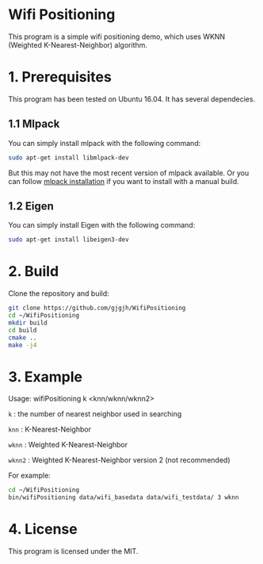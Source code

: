 # Wifi Positioning

This program is a simple wifi positioning demo, which uses WKNN (Weighted K-Nearest-Neighbor) algorithm.

# 1. Prerequisites
This program has been tested on Ubuntu 16.04. It has several dependecies.

## 1.1 Mlpack

You can simply install mlpack with the following command:
```bash
sudo apt-get install libmlpack-dev
```

But this may not have the most recent version of mlpack available. Or you can follow [mlpack installation](http://www.mlpack.org/docs/mlpack-3.0.4/doxygen/build.html) if you want to install with a manual build.

## 1.2 Eigen
You can simply install Eigen with the following command:
```bash
sudo apt-get install libeigen3-dev
```

# 2. Build
Clone the repository and build:
```bash
git clone https://github.com/gjgjh/WifiPositioning
cd ~/WifiPositioning
mkdir build
cd build
cmake ..
make -j4
```

# 3. Example

Usage:
wifiPositioning <pathtodataset> <pathtotestdata> k <knn/wknn/wknn2>

`k` : the number of nearest neighbor used in searching

`knn` : K-Nearest-Neighbor

`wknn` : Weighted K-Nearest-Neighbor

`wknn2` : Weighted K-Nearest-Neighbor version 2 (not recommended)

For example:
```bash
cd ~/WifiPositioning
bin/wifiPositioning data/wifi_basedata data/wifi_testdata/ 3 wknn
```

# 4. License

This program is licensed under the MIT.